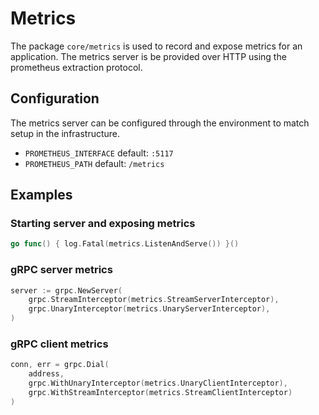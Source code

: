 # Metrics
The package `core/metrics` is used to record and expose metrics for an application.
The metrics server is be provided over HTTP using the prometheus extraction protocol.

## Configuration
The metrics server can be configured through the environment to match setup in the infrastructure.

- `PROMETHEUS_INTERFACE` default: `:5117`
- `PROMETHEUS_PATH` default: `/metrics`

## Examples

### Starting server and exposing metrics

```go
go func() { log.Fatal(metrics.ListenAndServe()) }()
```

### gRPC server metrics

```go
server := grpc.NewServer(
    grpc.StreamInterceptor(metrics.StreamServerInterceptor),
    grpc.UnaryInterceptor(metrics.UnaryServerInterceptor),
)
```

### gRPC client metrics

```go
conn, err = grpc.Dial(
    address,
    grpc.WithUnaryInterceptor(metrics.UnaryClientInterceptor),
    grpc.WithStreamInterceptor(metrics.StreamClientInterceptor)
)
```